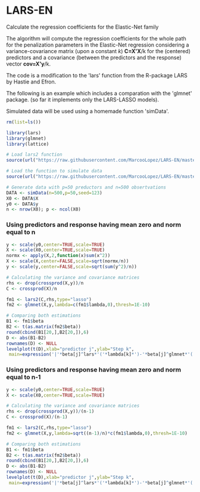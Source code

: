 # LARS-EN
Calculate the regression coefficients for the Elastic-Net family

The algorithm will compute the regression coefficients for the whole path for the penalization parameters 
in the Elastic-Net regression considering a variance-covariance matrix (upon a constant *k*) **C=X'X**/k for the (centered) predictors and a covariance (between the predictors and the response) vector **cov=X'y**/k.

The code is a modification to the 'lars' function from the R-package LARS by Hastie and Efron.

The following is an example which includes a comparation with the 'glmnet' package.
(so far it implements only the LARS-LASSO models).

Simulated data will be used using a homemade function 'simData'.

```r
rm(list=ls())

library(lars)
library(glmnet)
library(lattice)

# Load lars2 function
source(url("https://raw.githubusercontent.com/MarcooLopez/LARS-EN/master/lars2.R"))

# Load the function to simulate data
source(url("https://raw.githubusercontent.com/MarcooLopez/LARS-EN/master/simu_data.R"))

# Generate data with p=50 preductors and n=500 obsertvations
DATA <- simData(n=500,p=50,seed=123)
X0 <- DATA$X
y0 <- DATA$y
n <- nrow(X0); p <- ncol(X0)
```

### Using predictors and response having mean zero and norm equal to n
```r
y <- scale(y0,center=TRUE,scale=TRUE)
X <- scale(X0,center=TRUE,scale=TRUE)
normx <- apply(X,2,function(x)sum(x^2))
X <- scale(X,center=FALSE,scale=sqrt(normx/n))
y <- scale(y,center=FALSE,scale=sqrt(sum(y^2)/n))

# Calculating the variance and covariance matrices
rhs <- drop(crossprod(X,y))/n
C <- crossprod(X)/n

fm1 <- lars2(C,rhs,type="lasso")
fm2 <- glmnet(X,y,lambda=c(fm1$lambda,0),thresh=1E-10)

# Comparing both estimations
B1 <- fm1$beta
B2 <- t(as.matrix(fm2$beta))
round(cbind(B1[20,],B2[20,]),6)
D <- abs(B1-B2)
rownames(D) <- NULL
levelplot(t(D),xlab="predictor j",ylab="Step k",
 main=expression('|'*beta[j]^lars*'('*lambda[k]*')-'*beta[j]^glmnet*'('*lambda[k]*')|'))
```

### Using predictors and response having mean zero and norm equal to n-1
```r
y <- scale(y0,center=TRUE,scale=TRUE)
X <- scale(X0,center=TRUE,scale=TRUE)

# Calculating the variance and covariance matrices
rhs <- drop(crossprod(X,y))/(n-1)
C <- crossprod(X)/(n-1)

fm1 <- lars2(C,rhs,type="lasso")
fm2 <- glmnet(X,y,lambda=sqrt((n-1)/n)*c(fm1$lambda,0),thresh=1E-10)

# Comparing both estimations
B1 <- fm1$beta
B2 <- t(as.matrix(fm2$beta))
round(cbind(B1[20,],B2[20,]),6)
D <- abs(B1-B2)
rownames(D) <- NULL
levelplot(t(D),xlab="predictor j",ylab="Step k",
 main=expression('|'*beta[j]^lars*'('*lambda[k]*')-'*beta[j]^glmnet*'('*lambda[k]*')|'))
```
